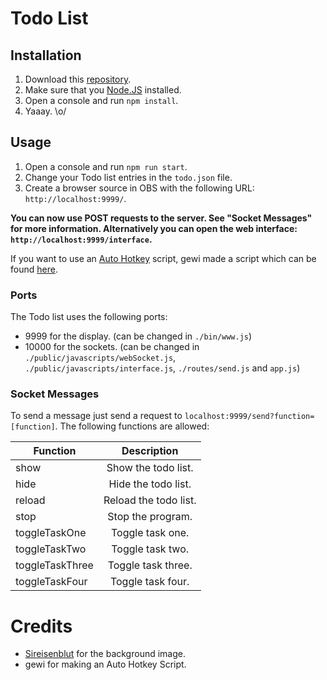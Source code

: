 # Todo List

## Installation
1. Download this [repository](https://github.com/derNiklaas/TODO-List/releases).
2. Make sure that you [Node.JS](https://nodejs.org/) installed.
3. Open a console and run ``npm install``.
4. Yaaay. \o/

## Usage
1. Open a console and run ``npm run start``.
2. Change your Todo list entries in the ``todo.json`` file.
3. Create a browser source in OBS with the following URL: ``http://localhost:9999/``. 

**You can now use POST requests to the server. See "Socket Messages" for more information.
Alternatively you can open the web interface: ``http://localhost:9999/interface``.**

If you want to use an [Auto Hotkey](https://www.autohotkey.com/) script, gewi made a script which can be found [here](http://ix.io/2dM3/AHK).

### Ports
The Todo list uses the following ports: 
* 9999 for the display. (can be changed in ``./bin/www.js``)
* 10000 for the sockets. (can be changed in ``./public/javascripts/webSocket.js``, ``./public/javascripts/interface.js``, ``./routes/send.js`` and ``app.js``)

### Socket Messages
To send a message just send a request to ``localhost:9999/send?function=[function]``. The following functions are allowed: 

| Function        | Description           |
| --------------- | :-------------------: |
| show            | Show the todo list.   |
| hide            | Hide the todo list.   |
| reload          | Reload the todo list. |
| stop            | Stop the program.     |
| toggleTaskOne   | Toggle task one.      |
| toggleTaskTwo   | Toggle task two.      |
| toggleTaskThree | Toggle task three.    |
| toggleTaskFour  | Toggle task four.     |

# Credits
* [Sireisenblut](https://www.youtube.com/channel/UCLVdGYbBIjozAaOTZEV4K2A) for the background image.
* gewi for making an Auto Hotkey Script.